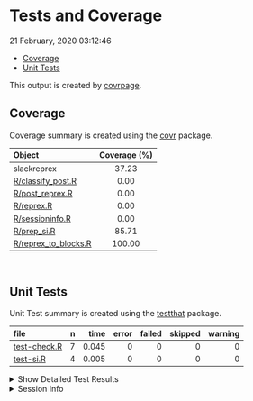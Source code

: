 Tests and Coverage
================
21 February, 2020 03:12:46

  - [Coverage](#coverage)
  - [Unit Tests](#unit-tests)

This output is created by
[covrpage](https://github.com/metrumresearchgroup/covrpage).

## Coverage

Coverage summary is created using the
[covr](https://github.com/r-lib/covr) package.

| Object                                            | Coverage (%) |
| :------------------------------------------------ | :----------: |
| slackreprex                                       |    37.23     |
| [R/classify\_post.R](../R/classify_post.R)        |     0.00     |
| [R/post\_reprex.R](../R/post_reprex.R)            |     0.00     |
| [R/reprex.R](../R/reprex.R)                       |     0.00     |
| [R/sessioninfo.R](../R/sessioninfo.R)             |     0.00     |
| [R/prep\_si.R](../R/prep_si.R)                    |    85.71     |
| [R/reprex\_to\_blocks.R](../R/reprex_to_blocks.R) |    100.00    |

<br>

## Unit Tests

Unit Test summary is created using the
[testthat](https://github.com/r-lib/testthat) package.

| file                                  | n |  time | error | failed | skipped | warning |
| :------------------------------------ | -: | ----: | ----: | -----: | ------: | ------: |
| [test-check.R](testthat/test-check.R) | 7 | 0.045 |     0 |      0 |       0 |       0 |
| [test-si.R](testthat/test-si.R)       | 4 | 0.005 |     0 |      0 |       0 |       0 |

<details closed>

<summary> Show Detailed Test Results </summary>

| file                                      | context          | test                                      | status | n |  time |
| :---------------------------------------- | :--------------- | :---------------------------------------- | :----- | -: | ----: |
| [test-check.R](testthat/test-check.R#L29) | reprex to blocks | class: no\_fig                            | PASS   | 1 | 0.039 |
| [test-check.R](testthat/test-check.R#L33) | reprex to blocks | class: err                                | PASS   | 1 | 0.001 |
| [test-check.R](testthat/test-check.R#L37) | reprex to blocks | class: fig                                | PASS   | 1 | 0.001 |
| [test-check.R](testthat/test-check.R#L45) | reprex to blocks | element type: no\_fig                     | PASS   | 1 | 0.001 |
| [test-check.R](testthat/test-check.R#L49) | reprex to blocks | element type: err                         | PASS   | 1 | 0.001 |
| [test-check.R](testthat/test-check.R#L53) | reprex to blocks | element type: err emo                     | PASS   | 1 | 0.001 |
| [test-check.R](testthat/test-check.R#L57) | reprex to blocks | element type: fig                         | PASS   | 1 | 0.001 |
| [test-si.R](testthat/test-si.R#L8)        | sessioninfo      | sessioninfo classification: file exists   | PASS   | 1 | 0.002 |
| [test-si.R](testthat/test-si.R#L12)       | sessioninfo      | sessioninfo classification: file contents | PASS   | 1 | 0.001 |
| [test-si.R](testthat/test-si.R#L22)       | sessioninfo      | sessionInfo classification: file exists   | PASS   | 1 | 0.001 |
| [test-si.R](testthat/test-si.R#L26)       | sessioninfo      | sessionInfo classification: file contents | PASS   | 1 | 0.001 |

</details>

<details>

<summary> Session Info </summary>

| Field    | Value                               |                                                                                                                                                                                                                                                                     |
| :------- | :---------------------------------- | ------------------------------------------------------------------------------------------------------------------------------------------------------------------------------------------------------------------------------------------------------------------- |
| Version  | R version 3.6.2 (2019-12-12)        |                                                                                                                                                                                                                                                                     |
| Platform | x86\_64-apple-darwin15.6.0 (64-bit) | <a href="https://github.com/yonicd/slackreprex/commit/17b70e6d82bd62017284d354d8391b79af38acc8/checks" target="_blank"><span title="Built on Github Actions">![](https://github.com/metrumresearchgroup/covrpage/blob/actions/inst/logo/gh.png?raw=true)</span></a> |
| Running  | macOS Catalina 10.15.3              |                                                                                                                                                                                                                                                                     |
| Language | en\_US                              |                                                                                                                                                                                                                                                                     |
| Timezone | UTC                                 |                                                                                                                                                                                                                                                                     |

| Package  | Version |
| :------- | :------ |
| testthat | 2.3.1   |
| covr     | 3.4.0   |
| covrpage | 0.0.71  |

</details>

<!--- Final Status : pass --->
